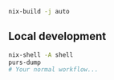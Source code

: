 ```bash
nix-build -j auto
```

## Local development

```bash
nix-shell -A shell
purs-dump
# Your normal workflow...
```
